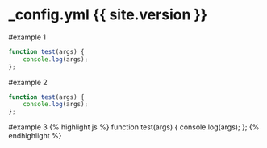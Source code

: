 ---
---
# _config.yml {{ site.version }}

#example 1
~~~ js
function test(args) {
    console.log(args);
};
~~~

#example 2
``` js
function test(args) {
    console.log(args);
};
```

#example 3
{% highlight js %}
function test(args) {
    console.log(args);
};
{% endhighlight %}
